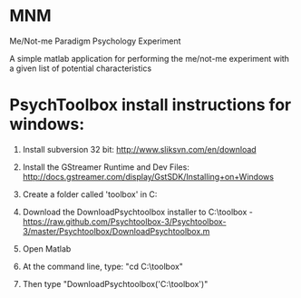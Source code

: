 MNM
===

Me/Not-me Paradigm Psychology Experiment

A simple matlab application for performing the me/not-me experiment with a given list of potential characteristics

PsychToolbox install instructions for windows:
===

1) Install subversion 32 bit: http://www.sliksvn.com/en/download

2) Install the GStreamer Runtime and Dev Files: http://docs.gstreamer.com/display/GstSDK/Installing+on+Windows

3) Create a folder called 'toolbox' in C:

4) Download the DownloadPsychtoolbox installer to C:\toolbox - https://raw.github.com/Psychtoolbox-3/Psychtoolbox-3/master/Psychtoolbox/DownloadPsychtoolbox.m

5) Open Matlab

6) At the command line, type: "cd C:\toolbox"

7) Then type "DownloadPsychtoolbox('C:\toolbox')"

